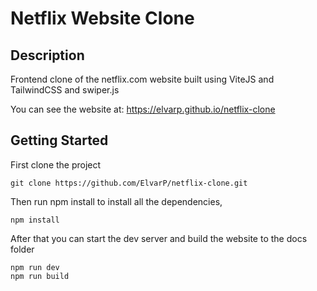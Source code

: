 # Netflix Website Clone

## Description

Frontend clone of the netflix.com website built using ViteJS and TailwindCSS and swiper.js

You can see the website at: https://elvarp.github.io/netflix-clone

## Getting Started

First clone the project

```
git clone https://github.com/ElvarP/netflix-clone.git
```

Then run npm install to install all the dependencies,

```
npm install
```

After that you can start the dev server and build the website to the docs folder

```
npm run dev
npm run build
```
